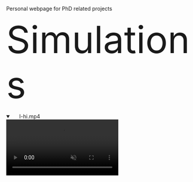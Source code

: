 
Personal webpage for PhD related projects

<a href="http://www.google.com" style="font-size: 100px; text-decoration: none"> Simulations </a>


<details open="" class="details-reset border rounded-2">
  <summary class="px-3 py-2 border-bottom">
    <svg aria-hidden="true" viewBox="0 0 16 16" version="1.1" data-view-component="true" height="16" width="16" class="octicon octicon-device-camera-video">
    <path fill-rule="evenodd" d="..."></path>
</svg>
    <span aria-label="I-hi.mp4" class="m-1">I-hi.mp4</span>
    <span class="dropdown-caret"></span>
  </summary>

  <video src="https://raw.githubusercontent.com/miguelglezb/mgb/main/I-hi.mp4" data-canonical-src="https://raw.githubusercontent.com/miguelglezb/mgb/main/I-hi.mp4" controls="controls" muted="muted" class="d-block rounded-bottom-2 width-fit" style="max-height:640px;">

  </video>
</details>
